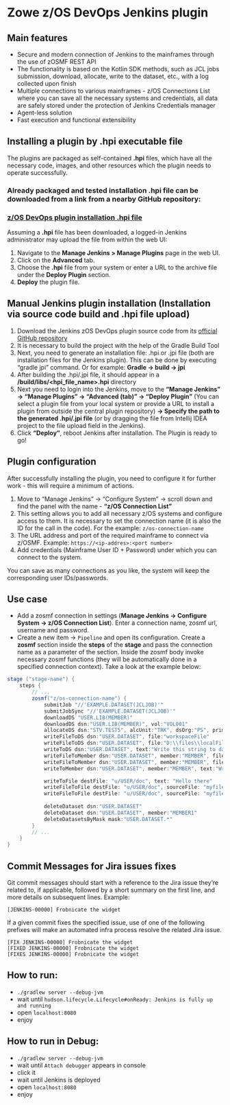 # Zowe z/OS DevOps Jenkins plugin

## Main features
- Secure and modern connection of Jenkins to the mainframes through the use of zOSMF REST API
- The functionality is based on the Kotlin SDK methods, such as JCL jobs submission, download, allocate, write to the dataset, etc., with a log collected upon finish
- Multiple connections to various mainframes - z/OS Connections List where you can save all the necessary systems and credentials, all data are safely stored under the protection of Jenkins Credentials manager
- Agent-less solution
- Fast execution and functional extensibility

## Installing a plugin by .hpi executable file
The plugins are packaged as self-contained <b>.hpi</b> files, which have all the necessary code, images, and other resources which the plugin needs to operate successfully.

### <b>Already packaged and tested installation .hpi file can be downloaded from a link from a nearby GitHub repository:</b>
### <b>[z/OS DevOps plugin installation .hpi file](https://github.com/IBA-mainframe-dev/Global-Repository-for-Mainframe-Developers/blob/master/Jenkins%20zOS%20DevOps%20plugin%20installable%20hpi/zos-devops.hpi)</b>

Assuming a <b>.hpi</b> file has been downloaded, a logged-in Jenkins administrator may upload the file from within the web UI:
1. Navigate to the <b>Manage Jenkins > Manage Plugins</b> page in the web UI.
2. Click on the <b>Advanced</b> tab. 
3. Choose the <b>.hpi</b> file from your system or enter a URL to the archive file under the <b>Deploy Plugin</b> section. 
4. <b>Deploy</b> the plugin file.

## Manual Jenkins plugin installation (Installation via source code build and .hpi file upload)
1. Download the Jenkins zOS DevOps plugin source code from its [official GitHub repository](https://github.com/zowe/zowe-zdevops-jenkins-plugin)
2. It is necessary to build the project with the help of the Gradle Build Tool
3. Next, you need to generate an installation file: .hpi or .jpi file (both are installation files for the Jenkins plugin). This can be done by executing “gradle jpi” command. Or for example: <b>Gradle -> build -> jpi</b>
4. After building the .hpi/.jpi file, it should appear in a <b><Plugin-project-name>/build/libs/<hpi_file_name>.hpi</b> directory
5. Next you need to login into the Jenkins, move to the <b>“Manage Jenkins” -> “Manage Plugins” -> “Advanced (tab)” -> “Deploy Plugin”</b> (You can select a plugin file from your local system or provide a URL to install a plugin from outside the central plugin repository) <b>-> Specify the path to the generated .hpi/.jpi file</b> (or by dragging the file from Intellij IDEA project to the file upload field in the Jenkins).
6. Click <b>“Deploy”</b>, reboot Jenkins after installation. The Plugin is ready to go!

## Plugin configuration
After successfully installing the plugin, you need to configure it for further work - this will require a minimum of actions.
1. Move to “Manage Jenkins” -> “Configure System” -> scroll down and find the panel with the name - <b>“z/OS Connection List”</b>
2. This setting allows you to add all necessary z/OS systems and configure access to them.
It is necessary to set the connection name (it is also the ID for the call in the code). For the example: ```z/os-connection-name```
3. The URL address and port of the required mainframe to connect via z/OSMF. Example: ```https://<ip-addres>:<port number>```
4. Add credentials (Mainframe User ID + Password) under which you can connect to the system.

You can save as many connections as you like, the system will keep the corresponding user IDs/passwords.

## Use case
- Add a zosmf connection in settings (<b>Manage Jenkins -> Configure System -> z/OS Connection List</b>). Enter a connection name, zosmf url, username and password.
- Create a new item -> ```Pipeline``` and open its configuration.
  Create a <b>zosmf</b> section inside the <b>steps</b> of the <b>stage</b> and pass the connection name as a parameter of the section. Inside the zosmf body invoke necessary zosmf functions (they will be automatically done in a specified connection context). Take a look at the example below:
```groovy
stage ("stage-name") {
    steps {
        // ...
        zosmf("z/os-connection-name") {
            submitJob "//'EXAMPLE.DATASET(JCLJOB)'"
            submitJobSync "//'EXAMPLE.DATASET(JCLJOB)'"
            downloadDS "USER.LIB(MEMBER)"
            downloadDS dsn:"USER.LIB(MEMBER)", vol:"VOL001"
            allocateDS dsn:"STV.TEST5", alcUnit:"TRK", dsOrg:"PS", primary:1, secondary:1, recFm:"FB"
            writeFileToDS dsn:"USER.DATASET", file:"workspaceFile"
            writeFileToDS dsn:"USER.DATASET", file:"D:\\files\\localFile"
            writeToDS dsn:"USER.DATASET", text:"Write this string to dataset"
            writeFileToMember dsn:"USER.DATASET", member:"MEMBER", file:"workspaceFile"
            writeFileToMember dsn:"USER.DATASET", member:"MEMBER", file:"D:\\files\\localFile"
            writeToMember dsn:"USER.DATASET", member:"MEMBER", text:"Write this string to member"

            writeToFile destFile: "u/USER/doc", text: "Hello there"
            writeFileToFile destFile: "u/USER/doc", sourceFile: "myfile.txt"
            writeFileToFile destFile: "u/USER/doc", sourceFile: "myfile.txt", binary: "true"
            
            deleteDataset dsn:"USER.DATASET"
            deleteDataset dsn:"USER.DATASET", member:"MEMBER1"
            deleteDatasetsByMask mask:"USER.DATASET.*"
        }
        // ...
    }
}
```

## Commit Messages for Jira issues fixes
Git commit messages should start with a reference to the Jira issue they’re related to, if applicable, followed by a short summary on the first line, and more details on subsequent lines. Example:

``` [JENKINS-00000] Frobnicate the widget ```

If a given commit fixes the specified issue, use of one of the following prefixes will make an automated infra process resolve the related Jira issue.

```
[FIX JENKINS-00000] Frobnicate the widget
[FIXED JENKINS-00000] Frobnicate the widget
[FIXES JENKINS-00000] Frobnicate the widget
```

## How to run:
- `./gradlew server --debug-jvm`
- wait until `hudson.lifecycle.Lifecycle#onReady: Jenkins is fully up and running`
- open `localhost:8080`
- enjoy

## How to run in Debug:
- `./gradlew server --debug-jvm`
- wait until `Attach debugger` appears in console
- click it
- wait until Jenkins is deployed
- open `localhost:8080`
- enjoy
